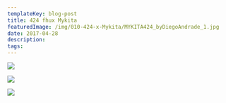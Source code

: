 ```yaml
---
templateKey: blog-post
title: 424 fhux Mykita
featuredImage: /img/010-424-x-Mykita/MYKITA424_byDiegoAndrade_1.jpg
date: 2017-04-28
description:
tags:
---
```

![](/img/010-424-x-Mykita/MYKITA424_byDiegoAndrade_1.jpg)

![](/img/010-424-x-Mykita/MYKITA424_byDiegoAndrade_2-1.jpg)

![](/img/010-424-x-Mykita/MYKITA424_byDiegoAndrade_3.jpg)



